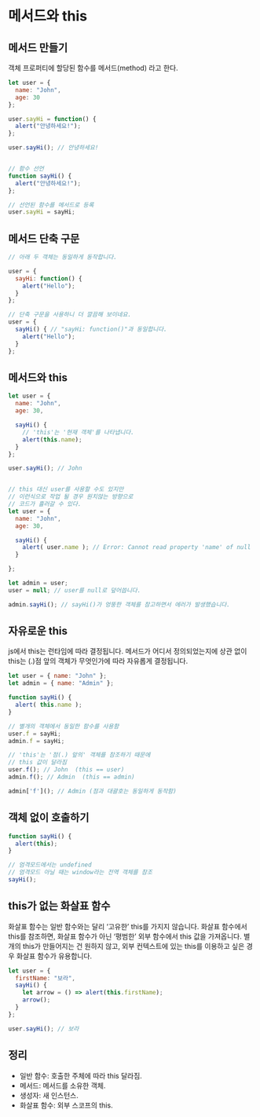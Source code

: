 # 메서드와 this

## 메서드 만들기
객체 프로퍼티에 할당된 함수를 메서드(method) 라고 한다.

```js
let user = {
  name: "John",
  age: 30
};

user.sayHi = function() {
  alert("안녕하세요!");
};

user.sayHi(); // 안녕하세요!


// 함수 선언
function sayHi() {
  alert("안녕하세요!");
};

// 선언된 함수를 메서드로 등록
user.sayHi = sayHi;
```

## 메서드 단축 구문
```js
// 아래 두 객체는 동일하게 동작합니다.

user = {
  sayHi: function() {
    alert("Hello");
  }
};

// 단축 구문을 사용하니 더 깔끔해 보이네요.
user = {
  sayHi() { // "sayHi: function()"과 동일합니다.
    alert("Hello");
  }
};
```

## 메서드와 this
```js
let user = {
  name: "John",
  age: 30,

  sayHi() {
    // 'this'는 '현재 객체'를 나타냅니다.
    alert(this.name);
  }
};

user.sayHi(); // John


// this 대신 user를 사용할 수도 있지만
// 이런식으로 작업 될 경우 원치않는 방향으로
// 코드가 흘러갈 수 있다.
let user = {
  name: "John",
  age: 30,

  sayHi() {
    alert( user.name ); // Error: Cannot read property 'name' of null
  }

};

let admin = user;
user = null; // user를 null로 덮어씁니다.

admin.sayHi(); // sayHi()가 엉뚱한 객체를 참고하면서 에러가 발생했습니다.
```

## 자유로운 this
js에서 this는 런타임에 따라 결정됩니다.
메서드가 어디서 정의되었는지에 상관 없이
this는 (.)점 앞의 객체가 무엇인가에 따라 자유롭게 결정됩니다.

```js
let user = { name: "John" };
let admin = { name: "Admin" };

function sayHi() {
  alert( this.name );
}

// 별개의 객체에서 동일한 함수를 사용함
user.f = sayHi;
admin.f = sayHi;

// 'this'는 '점(.) 앞의' 객체를 참조하기 때문에
// this 값이 달라짐
user.f(); // John  (this == user)
admin.f(); // Admin  (this == admin)

admin['f'](); // Admin (점과 대괄호는 동일하게 동작함)
```

## 객체 없이 호출하기
```jsx
function sayHi() {
  alert(this);
}

// 엄격모드에서는 undefined
// 엄격모드 아닐 때는 window라는 전역 객체를 참조
sayHi(); 
```

## this가 없는 화살표 함수
화살표 함수는 일반 함수와는 달리 ‘고유한’ this를 가지지 않습니다. 화살표 함수에서 this를 참조하면, 화살표 함수가 아닌 ‘평범한’ 외부 함수에서 this 값을 가져옵니다.
별개의 this가 만들어지는 건 원하지 않고, 외부 컨텍스트에 있는 this를 이용하고 싶은 경우 화살표 함수가 유용합니다.
```js
let user = {
  firstName: "보라",
  sayHi() {
    let arrow = () => alert(this.firstName);
    arrow();
  }
};

user.sayHi(); // 보라
```

## 정리

- 일반 함수: 호출한 주체에 따라 this 달라짐.
- 메서드: 메서드를 소유한 객체.
- 생성자: 새 인스턴스.
- 화살표 함수: 외부 스코프의 this.




